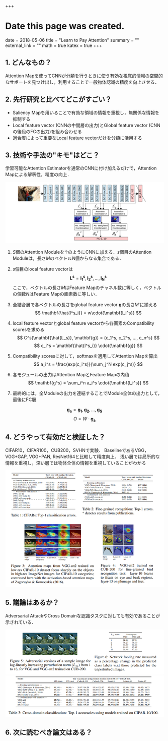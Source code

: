 +++
# Date this page was created.
date = 2018-05-06
title = "Learn to Pay Attention"
summary = ""
external_link = ""
math = true
katex = true
+++

## 1. どんなもの？
Attention Mapを使ってCNNが分類を行うときに使う有効な視覚的情報の空間的なサポートを見つけ出し，利用することで一般物体認識の精度を向上させる．

## 2. 先行研究と比べてどこがすごい？
* Saliency Mapを用いることで有効な領域の情報を重視し，無関係な情報を抑制する
* Local feature vector (CNNの中間層の出力)とGlobal feature vector (CNNの後段のFCの出力)を組み合わせる
* 適合度によって重要なLocal feature vectorだけを分類に活用する

## 3. 技術や手法の"キモ"はどこ？
学習可能なAttention Estimatorを通常のCNNに付け加えるだけで，Attention Mapによる解釈性，精度の向上．

<img src="img/architecture.png">

1. $S$個のAttention Moduleを↑のようにCNNに加える．$s$個目のAttention Moduleは，長さ$M$のベクトル$N$個からなる集合である．

2. $s$個目のlocal feature vectorは
$$ \mathbf{L^s} = { \mathbf{l_1^s}, \mathbf{l_2^s}, ..., \mathbf{l_N^s} } $$
ここで，ベクトルの長さ$M$はFeature Mapのチャネル数に等しく，ベクトルの個数$N$はFeature Mapの画素数に等しい．

3. 全結合層で各ベクトルの長さをglobal feature vector $\mathbf{g}$の長さ$M'$に揃える
$$ \mathbf{\hat{l^s_i}} = w\cdot{\mathbf{l_i^s}} $$

4. local feature vectorとglobal feature vectorから各画素のCompatibility scoresを求める
$$ C^s(\mathbf{\hat{L_s}}, \mathbf{g}) = {c_1^s, c_2^s, ..., c_n^s} $$
$$ c_i^s = \mathbf{\hat{l^s_i}} \cdot{\mathbf{g}} $$

5. Compatibility scoresに対して，softmaxを適用してAttention Mapを算出
$$ a_i^s = \frac{exp(c_i^s)}{\sum_j^N exp(c_j^s)} $$

6. 各モジュールの出力はAttention MapとFeature Mapの内積
$$ \mathbf{g^s} = \sum_i^n a_i^s \cdot{\mathbf{l_i^s}} $$

7. 最終的には，全Moduleの出力を連結することでModule全体の出力として，最後にFC層

$$ \mathbf{g_a} = { \mathbf{g_1}, \mathbf{g_2}, ..., \mathbf{g_S}} $$
$$ O = W \cdot{\mathbf{g_a}} $$


## 4. どうやって有効だと検証した？
CIFAR10，CIFAR100，CUB200，SVHNで実験．
BaselineであるVGG，VGG+GAP, VGG+PAN, ResNet164と比較して精度向上．
浅い層では局所的な情報を重視し，深い層では物体全体の情報を重視していることがわかる

<img src="img/res.png">

## 5. 議論はあるか？
Adversarial AttackやCross Domainな認識タスクに対しても有効であることが示されている．

<img src="img/adv_attack.png">
<img src="img/cross_domain.png">

## 6. 次に読むべき論文はある？
